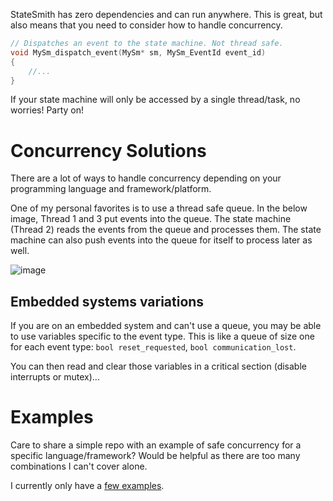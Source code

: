 StateSmith has zero dependencies and can run anywhere. This is great, but also means that you need to consider how to handle concurrency.

```c
// Dispatches an event to the state machine. Not thread safe.
void MySm_dispatch_event(MySm* sm, MySm_EventId event_id)
{
    //...
}
```

If your state machine will only be accessed by a single thread/task, no worries! Party on!

# Concurrency Solutions
There are a lot of ways to handle concurrency depending on your programming language and framework/platform.

One of my personal favorites is to use a thread safe queue. In the below image, Thread 1 and 3 put events into the queue. The state machine (Thread 2) reads the events from the queue and processes them. The state machine can also push events into the queue for itself to process later as well.

![image](https://user-images.githubusercontent.com/274012/233886021-1d396612-16d0-4a3d-a50b-6f6917f4d7fb.png)

## Embedded systems variations
If you are on an embedded system and can't use a queue, you may be able to use variables specific to the event type. This is like a queue of size one for each event type: `bool reset_requested`, `bool communication_lost`.

You can then read and clear those variables in a critical section (disable interrupts or mutex)...

# Examples
Care to share a simple repo with an example of safe concurrency for a specific language/framework? Would be helpful as there are too many combinations I can't cover alone.

I currently only have a [few examples](https://github.com/StateSmith/StateSmith-examples/blob/main/README.md#-concurrency).